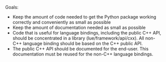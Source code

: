 Goals:
- Keep the amount of code needed to get the Python package working correctly and conveniently as small as possible
- Keep the amount of documentation needed as small as possible
- Code that is useful for language bindings, including the public C++ API, should be concentrated
  in a library (lue/framework/api/cxx). All non-C++ language binding should be based on the C++
  public API.
- The public C++ API should be documented for the end-user. This documentation must be reused
  for the non-C++ language bindings.
